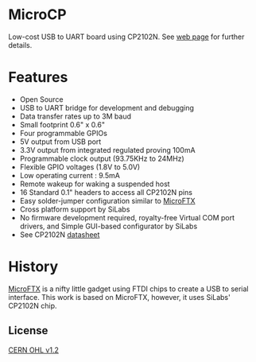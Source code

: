 # MicroCP
Low-cost USB to UART board using CP2102N. See [web page][microcp] for further details.

# Features
* Open Source
* USB to UART bridge for development and debugging
* Data transfer rates up to 3M baud
* Small footprint 0.6" x 0.6"
* Four programmable GPIOs
* 5V output from USB port
* 3.3V output from integrated regulated proving 100mA
* Programmable clock output (93.75KHz to 24MHz)
* Flexible GPIO voltages (1.8V to 5.0V)
* Low operating current : 9.5mA
* Remote wakeup for waking a suspended host
* 16 Standard 0.1" headers to access all CP2102N pins
* Easy solder-jumper configuration similar to [MicroFTX][ftx]
* Cross platform support by SiLabs
* No firmware development required, royalty-free Virtual COM port drivers, and Simple GUI-based configurator by SiLabs
* See CP2102N [datasheet][CP2102N_DS]

# History
[MicroFTX][ftx] is a nifty little gadget using FTDI chips to create a USB to serial interface. This work is based on MicroFTX, however, it uses SiLabs' CP2102N chip.

License
----
[CERN OHL v1.2][CERN_OHL]

[microcp]: <http://microcp.jood.io>
[ftx]: <http://jim.sh/ftx/>
[ftdi]: <http://www.ftdichip.com/>
[CERN_OHL]: <http://www.ohwr.org/cernohl>
[CP2102N_DS]: <https://abunimeh.github.io/microcp/dl/CP2102N-DataSheet.pdf>
